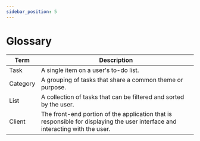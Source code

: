 ```yaml
---
sidebar_position: 5
---
```


# Glossary

| **Term** 	| **Description**                                                                                                               	|
|----------	|-------------------------------------------------------------------------------------------------------------------------------	|
| Task     	| A single item on a user's to-do list.                                                                                         	|
| Category 	| A grouping of tasks that share a common theme or purpose.                                                                     	|
| List     	| A collection of tasks that can be filtered and sorted by the user.                                                            	|
| Client   	| The front-end portion of the application that is responsible for displaying the user interface and interacting with the user. 	|